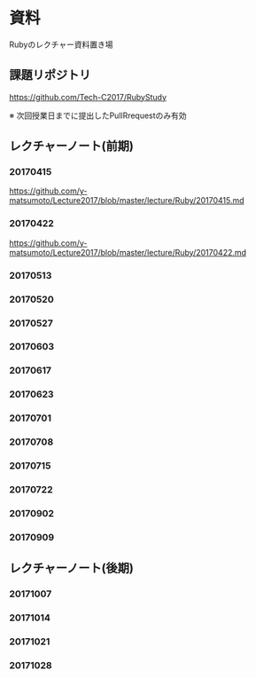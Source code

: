 # 資料
Rubyのレクチャー資料置き場

## 課題リポジトリ
https://github.com/Tech-C2017/RubyStudy

※ 次回授業日までに提出したPullRrequestのみ有効

## レクチャーノート(前期)

### 20170415
https://github.com/y-matsumoto/Lecture2017/blob/master/lecture/Ruby/20170415.md

### 20170422
https://github.com/y-matsumoto/Lecture2017/blob/master/lecture/Ruby/20170422.md

### 20170513

### 20170520

### 20170527

### 20170603

### 20170617

### 20170623

### 20170701

### 20170708

### 20170715

### 20170722

### 20170902

### 20170909

## レクチャーノート(後期)

### 20171007

### 20171014

### 20171021

### 20171028
